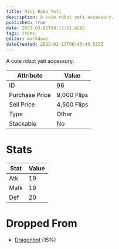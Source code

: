 ```yaml
---
title: Mini Robo Yeti
description: A cute robot yeti accessory.
published: true
date: 2023-03-01T00:17:51.429Z
tags: items
editor: markdown
dateCreated: 2023-02-17T06:48:40.513Z
---
```


A cute robot yeti accessory.

|Attribute|Value|
|-|-|
|ID|96|
|Purchase Price|9,000 Flips|
|Sell Price|4,500 Flips|
|Type|Other|
|Stackable|No|

# Stats
|Stat|Value|
|-|-|
|Atk|19|
|Matk|19|
|Def|20|

# Dropped From
 * [Dragonbot](/monsters/dragonbot) (15%)
